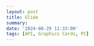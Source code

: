 ```yaml
---
layout: post
title: Glide
summary: 
date: '2024-08-29 11:33:00'
tags: [API, Graphics Cards, PC]
---
```


